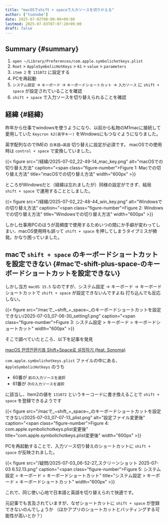 ```yaml
---
title: "macOSでshift + spaceで入力ソースを切りかえる"
author: ["tsonobe"]
date: 2025-07-02T00:00:00+09:00
lastmod: 2025-07-03T07:07:28+09:00
draft: false
---
```


## Summary {#summary}

1.  `open ~/Library/Preferences/com.apple.symbolichotkeys.plist`
2.  `Root` &gt; `AppleSymbolicHotKeys` &gt; `61` &gt; `value` &gt; `parameters`
3.  `item 2` を `131072` に設定する
4.  PCを再起動
5.  `システム設定` -&gt; `キーボード` -&gt; `キーボードショートカット` -&gt; `入力ソース` に `shift + space` が設定されていることを確認
6.  `shift + space` で入力ソースを切り替えられることを確認


## 経緯 {#経緯}

昨年から仕事でwindowsを使うようになり、以前から私物のM1macに接続して愛用していた `Keycron k2(英字キー)` をWindowsにもつなぐようになりました。

英字配列なのでIMEの `日本語⇔英語` 切り替えに設定が必須です。
macOSでの使用時は `control + space` で変換していました。

{{< figure src="/経緯/2025-07-02_22-49-14_mac_key.png" alt="macOSでの切り替え方法" caption="<span class=\"figure-number\">Figure 1: </span>Macでの切り替え方法" title="macOSでの切り替え方法" width="600px" >}}

ところがWindowsだと（経緯は忘れましたが）同様の設定ができず、結局 `shift + space` で運用することとしました。

{{< figure src="/経緯/2025-07-02_22-48-44_win_key.png" alt="Windowsでの切り替え方法" caption="<span class=\"figure-number\">Figure 2: </span>Windowsでの切り替え方法" title="Windowsでの切り替え方法" width="600px" >}}

しかし仕事用PCのほうが高頻度で使用するためいつの間にか手癖が変わってしまい、macOS使用時も誤って `shift + space` を押してしまうタイプミスが頻発。かなり困っていました。


## macで `shift + space` のキーボードショートカットを設定できない {#macで-shift-plus-space-のキーボードショートカットを設定できない}

しかし当方 `macOS 15.5` なのですが、システム設定 → キーボード → キーボードショートカットで `shift + space` が設定できないんですよね
打ち込んでも反応しない。

{{< figure src="/macで_~shift_+_space~_のキーボードショートカットを設定できない/2025-07-03_07-06-30_setting1.png" caption="<span class=\"figure-number\">Figure 3: </span>システム設定 &gt; キーボード &gt; キーボードショートカット" width="600px" >}}

そこで調べていたところ、以下を記事を発見

[macOS 한영전환키를 Shift+Space로 설정하기 (feat. Sonoma)](https://seorenn.tistory.com/547)

`com.apple.symbolichotkeys.plist` ファイルの中にある、 `AppleSymbolicHotkeys` のうち

-   60番が `前の入力ソースを選択`
-   61番が `次の入力ソースを選択`

に該当し、Item2の値を `131072` というキーコードに書き換えることで `shift + space` を登録できるようです

{{< figure src="/macで_~shift_+_space~_のキーボードショートカットを設定できない/2025-07-03_07-07-13_plist.png" alt="設定ファイル変更後" caption="<span class=\"figure-number\">Figure 4: </span>com.apple.symbolichotkeys.plist変更後" title="com.apple.symbolichotkeys.plist変更後" width="600px" >}}

PCを再起動することで、入力ソース切り替えのショートカットに `shift + space` が反映されました。

{{< figure src="/疑問/2025-07-03_06-52-27_スクリーンショット 2025-07-03 6.52.13.png" caption="<span class=\"figure-number\">Figure 5: </span>システム設定 &gt; キーボード &gt; キーボードショートカット" title="システム設定 > キーボード > キーボードショートカット" width="600px" >}}

これで、同じ使い心地で日本語と英語を切り替えられて快適です。

元記事でも言及されていますが、なぜショートカットに `shift + space` が登録できないのんでしょうか
（ほかアプリのショートカットとバッティングする可能性が高いとか？）
